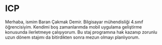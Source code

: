# ICP

Merhaba, ismim Baran Çakmak Demir. Bilgisayar mühendisliği 4.sınıf öğrencisiyim. Kendimi boş zamanlarımda mobil uygulama geliştirme konusunda ilerletmeye çalışıyorum. Bu staj programına hak kazanıp zorunlu uzun dönem stajımı da bitirdikten sonra mezun olmayı planlıyorum.
